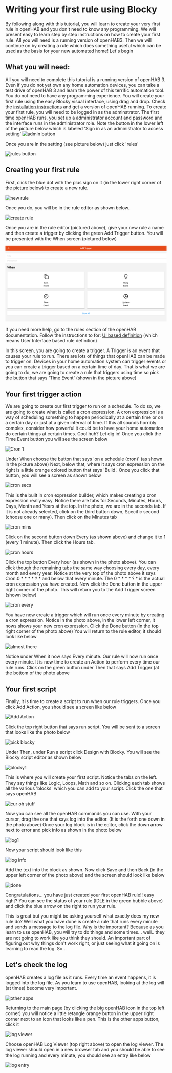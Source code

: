 # Writing your first rule using Blocky
By following along with this tutorial, you will learn to create your very first rule in openHAB and you don't need to know any programming. We will present easy to learn step by step instructions on how to create your first rule. All you will need is a running version of openHAB3. Then we will continue on by creating a rule which does something useful which can be used as the basis for your new automated home! Let's begin
## What you will need:
All you will need to complete this tutorial is a running version of openHAB 3. Even if you do not yet own any home automation devices, you can take a test drive of openHAB 3 and learn the power of this terrific automation tool. You do not need to have any programming experience. You will create your first rule using the easy Blocky visual interface, using drag and drop. Check the [installation instructions](https://www.openhab.org/docs/installation/) and get a version of openHAB running. To create your first rule, you will need to be logged in as the adminstrator. The first time openHAB runs, you set up a administrator account and password and the interface runs in the administrator role. Note the button in the lower left of the picture below which is labeled 'Sign in as an administrator to access setting'
![admin button](https://www.openhab.org/assets/img/welcome_page.a5b83d6f.png)

Once you are in the setting (see picture below) just click 'rules'

![rules button](https://www.openhab.org/assets/img/initial_settings.696acede.png)
## Creating your first rule
First, click the blue dot with the plus sign on it (in the lower right corner of the picture below) to create a new rule.

![new rule](https://user-images.githubusercontent.com/25418996/137599610-613b181a-2f74-4888-a410-fe73f3a26770.png)

Once you do, you will be in the rule editor as shown below.

![create rule](https://user-images.githubusercontent.com/25418996/137599724-d54efca4-5b69-43b0-b2af-14987ff51802.png)

Once you are in the rule editor (pictured above), give your new rule a name and then create a trigger by clicking the green Add Trigger button. You will be presented with the When screen (pictured below)

![When screen](https://github.com/MyRaceData/Blocky-Docs/blob/main/When%20screen.png)

If you need more help, go to the rules section of the openHAB documentation. Follow the instructions to for: [UI based definition](https://www.openhab.org/docs/configuration/rules-dsl.html#ui-based-definition)  (which means User Interface based rule definition)

In this screen, you are going to create a trigger. A Trigger is an event that causes your rule to run. There are lots of things that openHAB can be made to trigger on. Devices in your home automation system can trigger events or you can create a trigger based on a certain time of day. That is what we are going to do, we are going to create a rule that triggers using time so pick the button that says 'Time Event' (shown in the picture above)
## Your first trigger action
We are going to create our first trigger to run on a schedule. To do so, we are going to create what is called a cron expression. A cron expression is a way of scheduling something to happen periodically at a certain time or on a certain day or just at a given interval of time. If this all sounds horribly complex, consider how powerful it could be to have your home automation do certain things at certain times. Cool huh? Let dig in!
Once you click the Time Event button you will see the screen below

![Cron 1](https://user-images.githubusercontent.com/25418996/137599511-d01315ae-74a1-4c9f-aa53-0be315d329e6.png)

Under When choose the button that says 'on a schedule (cron)' (as shown in the picture above) Next, below that, where it says cron expression on the right is a little orange colored button that says 'Build'.
Once you click that button, you will see a screen as shown below

![cron secs](https://user-images.githubusercontent.com/25418996/137601631-81863857-6a67-423f-ba53-aac086b9fe60.png)

This is the built in cron expression builder, which makes creating a cron expression really easy. Notice there are tabs for Seconds, Minutes, Hours, Days, Month and Years at the top. In the photo, we are in the seconds tab. If it is not already selected, click on the third button down, Specific second (choose one or many). Then click on the Minutes tab

![cron mins](https://user-images.githubusercontent.com/25418996/137602584-94225e2c-4e44-4c62-90f5-751ce661e69b.png)

Click on the second button down Every (as shown above) and change it to 1 (every 1 minute). Then click the Hours tab.


 ![cron hours](https://user-images.githubusercontent.com/25418996/137601803-f8402e8b-791e-4e59-90f4-c3b6944bd697.png)

 Click the top button Every hour (as shown in the photo above). You can click though the remaining tabs the same way choosing every day, every month and every year. Notice at the very top of the photo above it says Cron:0 * * * * ? * and below that every minute. The 0 * * * * ? * is the actual cron expression you have created. Now click the Done button in the upper right corner of the photo. This will return you to the Add Trigger screen (shown below) 
 
![cron every](https://user-images.githubusercontent.com/25418996/137601875-a3d4296d-abfd-4efb-a5f0-998c73c45e02.png)

You have now create a trigger which will run once every minute by creating a cron expression. Notice in the photo above, in the lower left corner, it nows shows your new cron expression. Click the Done button (in the top right corner of the photo above) You will return to the rule editor, it should look like below

![almost there](https://user-images.githubusercontent.com/25418996/137602007-1a8eaca5-cd93-4a70-b6b8-261e0b54ef75.png)
 
Notice under When it now says Every minute. Our rule will now run once every minute. It is now time to create an Action to perform every time our rule runs. Click on the green button under Then that says Add Trigger (at the bottom of the photo above
## Your first script
Finally, it is time to create a script to run when our rule triggers. Once you click Add Action, you should see a screen like below

![Add Action](https://user-images.githubusercontent.com/25418996/137602324-73b6db0c-96e9-4c59-8fe9-3af356070676.png)
 
 Click the top right button that says run script. You will be sent to a screen that looks like the photo below
 
 ![pick blocky](https://user-images.githubusercontent.com/25418996/137602368-e2e7f917-ced1-4bfe-9d5b-2014e76356b8.png)

 Under Then, under Run a script click Design with Blocky. You will see the Blocky script editor as shown below
 
 ![blocky1](https://user-images.githubusercontent.com/25418996/137602650-a1f75487-e8e4-40af-9b4c-e5b7cea21da7.png)

 This is where you will create your first script. Notice the tabs on the left. They say things like Logic, Loops, Math and so on. Clicking each tab shows all the various 'blocks' which you can add to your script. Click the one that says openHAB

![cur oh stuff](https://user-images.githubusercontent.com/25418996/137602703-ab7940d1-262c-45c9-b330-04b3babb28d1.png)

 Now you can see all the openHAB commands you can use. With your cursor, drag the one that says log into the editor. (It is the forth one down in the photo above) Once your log block is in the editor, click the down arrow next to error and pick info as shown in the photo below
 
 ![log1](https://user-images.githubusercontent.com/25418996/137602810-8155c6b3-a6b9-4a04-a3ba-b22b1809b07a.png)

Now your script should look like this

![log info](https://user-images.githubusercontent.com/25418996/137602941-b9ea5366-1141-4b64-9a38-dab3308f8077.png)

Add the text into the block as shown. Now click Save and then Back (in the upper left corner of the photo above) and the screen should look like below

![done](https://user-images.githubusercontent.com/25418996/137603004-e5346fa6-07ad-45fc-b33f-9f25c8a538a5.png)

Congratulations... you have just created your first openHAB rule!!
easy right? You can see the status of your rule (IDLE in the green bubble above) and click the blue arrow on the right to run your rule.

This is great but you might be asking yourself what exactly does my new rule do? Well what you have done is create a rule that runs every minute and sends a message to the log file. Why is the important? Because as you learn to use openHAB, you will try to do things and some times... well.. they are not going to work like you think they should. An important part of figuring out why things don't work right, or just seeing what it going on is learning to read the log. So...
## Let's check the log
openHAB creates a log file as it runs. Every time an event happens, it is logged into the log file. As you learn to use openHAB, looking at the log will (at times) become very important. 

![other apps](https://user-images.githubusercontent.com/25418996/137603618-23007e2d-c7bb-4da1-9e89-2134974f44f4.png)

Returning to the main page (by clicking the big openHAB icon in the top left corner) you will notice a little retangle orange button in the upper right corner next to an icon that looks like a pen. This is the other apps button, click it

![log viewer](https://user-images.githubusercontent.com/25418996/137603402-38931c3b-776f-4437-a162-62190c6fc241.png)

Choose openHAB Log Viewer (top right above) to open the log viewer. The log viewer should open in a new browser tab and you should be able to see the log running and every minute, you should see an entry like below

![log entry](https://user-images.githubusercontent.com/25418996/137603949-7540d000-9bdb-4b32-b4bc-2213fd74d185.png)

